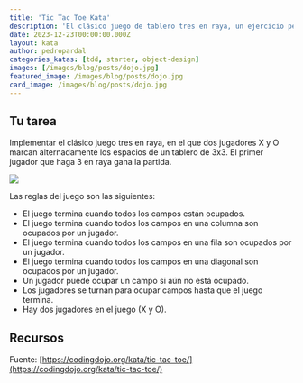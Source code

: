 ```yaml
---
title: 'Tic Tac Toe Kata'
description: 'El clásico juego de tablero tres en raya, un ejercicio perfecto para practicar diseño orientado a objetos.'
date: 2023-12-23T00:00:00.000Z
layout: kata
author: pedropardal
categories_katas: [tdd, starter, object-design]
images: [/images/blog/posts/dojo.jpg]
featured_image: /images/blog/posts/dojo.jpg
card_image: /images/blog/posts/dojo.jpg
---
```


## Tu tarea

Implementar el clásico juego tres en raya, en el que dos jugadores X y O marcan alternadamente los espacios de un tablero de 3x3. El primer jugador que haga 3 en raya gana la partida.

![](/images/katas/tic-tac-toe.png)

Las reglas del juego son las siguientes:

- El juego termina cuando todos los campos están ocupados.
- El juego termina cuando todos los campos en una columna son ocupados por un jugador.
- El juego termina cuando todos los campos en una fila son ocupados por un jugador.
- El juego termina cuando todos los campos en una diagonal son ocupados por un jugador.
- Un jugador puede ocupar un campo si aún no está ocupado.
- Los jugadores se turnan para ocupar campos hasta que el juego termina.
- Hay dos jugadores en el juego (X y O).

## Recursos

Fuente: [https://codingdojo.org/kata/tic-tac-toe/](https://codingdojo.org/kata/tic-tac-toe/)
